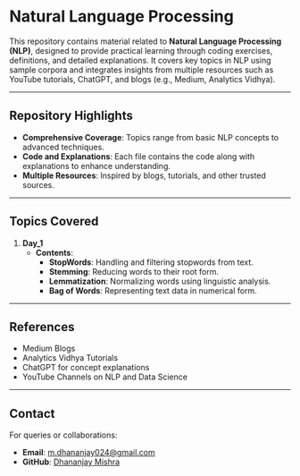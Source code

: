 # Natural Language Processing

This repository contains material related to **Natural Language Processing (NLP)**, designed to provide practical learning through coding exercises, definitions, and detailed explanations. It covers key topics in NLP using sample corpora and integrates insights from multiple resources such as YouTube tutorials, ChatGPT, and blogs (e.g., Medium, Analytics Vidhya).

---

## Repository Highlights
- **Comprehensive Coverage**: Topics range from basic NLP concepts to advanced techniques.
- **Code and Explanations**: Each file contains the code along with explanations to enhance understanding.
- **Multiple Resources**: Inspired by blogs, tutorials, and other trusted sources.

---

## Topics Covered
1. **Day_1**  
   - **Contents**:  
     - **StopWords**: Handling and filtering stopwords from text.  
     - **Stemming**: Reducing words to their root form.  
     - **Lemmatization**: Normalizing words using linguistic analysis.  
     - **Bag of Words**: Representing text data in numerical form.

---



## References
- Medium Blogs
- Analytics Vidhya Tutorials
- ChatGPT for concept explanations
- YouTube Channels on NLP and Data Science

---

## Contact
For queries or collaborations:
- **Email**: m.dhananjay024@gmail.com
- **GitHub**: [Dhananjay Mishra](https://github.com/dhananjay-mishra24)
